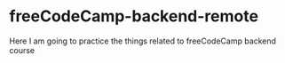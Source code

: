 # freeCodeCamp-backend-remote
Here I am going to practice the things related to freeCodeCamp backend course
